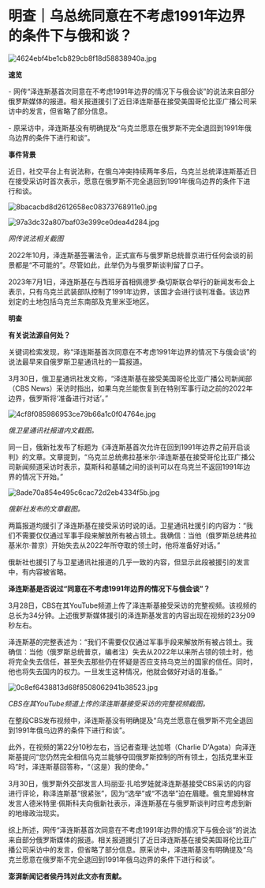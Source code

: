 # 明查｜乌总统同意在不考虑1991年边界的条件下与俄和谈？

![4624ebf4be1cb829cb8f18d58838940a.jpg](https://raw.githubusercontent.com/qqhsx/qqnews_image/main/2024/04/03/明查｜乌总统同意在不考虑1991年边界的条件下与俄和谈？/4624ebf4be1cb829cb8f18d58838940a.jpg)

**速览**

\-
网传“泽连斯基首次同意在不考虑1991年边界的情况下与俄会谈”的说法来自部分俄罗斯媒体的报道。相关报道援引了近日泽连斯基在接受美国哥伦比亚广播公司采访中的发言，但省略了部分信息。

\- 原采访中，泽连斯基没有明确提及“乌克兰愿意在俄罗斯不完全退回到1991年俄乌边界的条件下进行和谈”。

**事件背景**

近日，社交平台上有说法称，在俄乌冲突持续两年多后，乌克兰总统泽连斯基近日在接受采访时首次表示，愿意在俄罗斯不完全退回到1991年俄乌边界的条件下进行和谈。

![8bacacbd8d2612658ec08373768911e0.jpg](https://raw.githubusercontent.com/qqhsx/qqnews_image/main/2024/04/03/明查｜乌总统同意在不考虑1991年边界的条件下与俄和谈？/8bacacbd8d2612658ec08373768911e0.jpg)

![97a3dc32a807baf03e399ce0dea4d284.jpg](https://raw.githubusercontent.com/qqhsx/qqnews_image/main/2024/04/03/明查｜乌总统同意在不考虑1991年边界的条件下与俄和谈？/97a3dc32a807baf03e399ce0dea4d284.jpg)

_网传说法相关截图_

2022年10月，泽连斯基签署法令，正式宣布与俄罗斯总统普京进行任何会谈的前景都是“不可能的”。尽管如此，此举仍为与俄罗斯谈判留了口子。

2023年7月1日，泽连斯基在与西班牙首相佩德罗·桑切斯联合举行的新闻发布会上表示，只有乌克兰武装部队控制了1991年边界，该国才会进行谈判准备。该边界划定的土地包括乌克兰东南部及克里米亚地区。

**明查**

**有关说法源自何处？**

关键词检索发现，称“泽连斯基首次同意在不考虑1991年边界的情况下与俄会谈”的说法最早来自俄罗斯卫星通讯社的一篇报道。

3月30日，俄卫星通讯社发文称，“泽连斯基在接受美国哥伦比亚广播公司新闻部（CBS
News）采访时指出，如果乌克兰能恢复到在特别军事行动之前的2022年边界，俄罗斯将‘准备进行对话’。”

![4cf8f085986953ce79b66a1c0f04764e.jpg](https://raw.githubusercontent.com/qqhsx/qqnews_image/main/2024/04/03/明查｜乌总统同意在不考虑1991年边界的条件下与俄和谈？/4cf8f085986953ce79b66a1c0f04764e.jpg)

_俄卫星通讯社报道内文截图。_

同一日，俄新社发布了标题为《泽连斯基首次允许在回到1991年边界之前开启谈判》的文章。文章提到，“乌克兰总统弗拉基米尔·泽连斯基在接受哥伦比亚广播公司新闻频道采访时表示，莫斯科和基辅之间的谈判可以在乌克兰不返回1991年边界的情况下开始。”

![8ade70a854e495c6cac72d2eb4334f5b.jpg](https://raw.githubusercontent.com/qqhsx/qqnews_image/main/2024/04/03/明查｜乌总统同意在不考虑1991年边界的条件下与俄和谈？/8ade70a854e495c6cac72d2eb4334f5b.jpg)

 _俄新社发布的文章截图。_

两篇报道均援引了泽连斯基在接受采访时说的话。卫星通讯社援引的内容为：“我们不需要仅仅通过军事手段来解放所有被占领土。我确信：当他（俄罗斯总统弗拉基米尔·普京）开始失去从2022年所夺取的领土时，他将准备好对话。”

俄新社也援引了与卫星通讯社报道的几乎一致的内容，但显示此段被援引的发言中，有内容被省略。

**泽连斯基是否说过“同意在不考虑1991年边界的情况下与俄会谈”？**

3月28日，CBS在其YouTube频道上传了泽连斯基接受采访的完整视频。该视频的总长为34分钟。上述俄罗斯媒体援引的泽连斯基发言的内容出现在视频的23分09秒左右。

泽连斯基的完整表述为：“我们不需要仅仅通过军事手段来解放所有被占领土。我确信：当他（俄罗斯总统普京，编者注）失去从2022年以来所占领的领土时，他将完全失去信任，甚至失去那些仍在怀疑是否应支持乌克兰的国家的信任。同时，他也将失去国内的权力。一旦发生这种情况，他就会做好对话的准备。”

![0c8ef6438813d68f8508062941b38523.jpg](https://raw.githubusercontent.com/qqhsx/qqnews_image/main/2024/04/03/明查｜乌总统同意在不考虑1991年边界的条件下与俄和谈？/0c8ef6438813d68f8508062941b38523.jpg)

_CBS在其YouTube频道上传的泽连斯基接受采访的完整视频截图。_

在整段CBS发布视频中，泽连斯基没有明确提及“乌克兰愿意在俄罗斯不完全退回到1991年俄乌边界的条件下进行和谈”。

此外，在视频的第22分10秒左右，当记者查理·达加塔（Charlie
D'Agata）向泽连斯基提问“您仍然完全相信乌克兰能够夺回俄罗斯控制的所有领土，包括克里米亚吗”时，泽连斯基回答称，“（这是）我的使命。”

3月30日，俄罗斯外交部发言人玛丽亚·扎哈罗娃就泽连斯基接受CBS采访的内容进行评论，称泽连斯基“很紧张”，因为“选举”或“不选举”迫在眉睫。俄克里姆林宫发言人德米特里·佩斯科夫向俄新社表示，泽连斯基在与俄罗斯谈判时应考虑到新的地缘政治现实。

综上所述，网传“泽连斯基首次同意在不考虑1991年边界的情况下与俄会谈”的说法来自部分俄罗斯媒体的报道。相关报道援引了近日泽连斯基在接受美国哥伦比亚广播公司采访中的发言，但省略了部分信息。原采访中，泽连斯基没有明确提及“乌克兰愿意在俄罗斯不完全退回到1991年俄乌边界的条件下进行和谈”。

**澎湃新闻记者侯丹玮对此文亦有贡献。**

